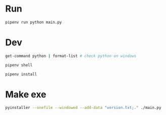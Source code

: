 # Run
```sh
pipenv run python main.py
```

# Dev
```sh
get-command python | format-list # check python on windows

pipenv shell

pipenv install
```

# Make exe
```sh
pyinstaller --onefile --windowed --add-data "version.txt;." ./main.py
```
